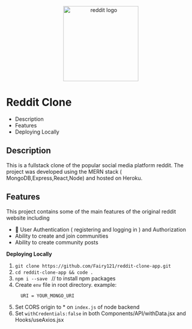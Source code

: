 <p align='center'>
<img  width='200' alt='reddit logo' src='https://camo.githubusercontent.com/a4fa7f4594e0a03053290995bcd6501f6f57fdd60ac98a56f2476a296f42ca36/68747470733a2f2f7777772e7265646469747374617469632e636f6d2f6e65772d69636f6e2e706e67' />
  </p>

# Reddit Clone
+ Description
+ Features
+ Deploying Locally



**Description**
---
This is a fullstack clone of the popular social media platform reddit. The project was developed using the MERN stack ( MongoDB,Express,React,Node) and hosted on Heroku. 

**Features**
---
This project contains some of the main features of the original reddit website including
  - 🔑 User Authentication ( registering and logging in ) and Authorization 
  - Ability to create and join communities
  - Ability to create community posts

**Deploying Locally**
 1. ```git clone https://github.com/Fairy121/reddit-clone-app.git```
 2. ```cd reddit-clone-app && code . ```
 3. ```npm i --save ``` // to install npm packages
 4. Create ```env``` file in root directory. 
       example:
       ```
         URI = YOUR_MONGO_URI
       ```
 5. Set CORS origin to * on ```index.js``` of node backend
 6. Set ```withCredentials:false``` in both Components/API/withData.jsx and Hooks/useAxios.jsx
